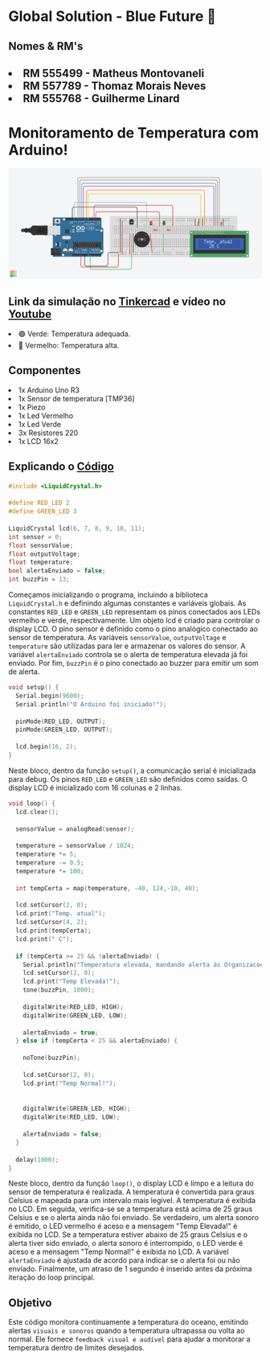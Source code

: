 # Global Solution - Blue Future 🌊

## Nomes & RM's

<h2>

<li>RM 555499 - Matheus Montovaneli</li>
<li>RM 557789 - Thomaz Morais Neves </li>
<li>RM 555768 - Guilherme Linard </li>

# Monitoramento de Temperatura com Arduino!

<img src="docs/img/png_readme.png">

<h2>Link da simulação no <strong><a href="https://www.tinkercad.com/things/3geKbB7ydkX-gs-blue-future-monitoramento-de-temp?sharecode=3_KM0jg6uO8vS7xDiWb8SzA6_7vfyC71Rq7_B752mqs">Tinkercad</a></strong> e vídeo no <a href="https://www.youtube.com/watch?v=C7mjLcTkaTc">Youtube</a></h2>


<li> 🟢 Verde: Temperatura adequada. </li>
<li> 🔴 Vermelho: Temperatura alta. </li>

## Componentes

<li>1x Arduino Uno R3</li>
<li>1x Sensor de temperatura [TMP36]</li> 
<li>1x Piezo</li>
<li>1x Led Vermelho</li>
<li>1x Led Verde</li>
<li>3x Resistores 220</li>
<li>1x LCD 16x2</li>


## Explicando o <a href="https://github.com/imneli/global-solutions/blob/global-edge/arduino.c">Código</a>

```C
#include <LiquidCrystal.h>

#define RED_LED 2
#define GREEN_LED 3

LiquidCrystal lcd(6, 7, 8, 9, 10, 11);
int sensor = 0;
float sensorValue;
float outputVoltage;
float temperature;
bool alertaEnviado = false;
int buzzPin = 13; 
```

Começamos inicializando o programa, incluindo a biblioteca `LiquidCrystal.h` e definindo algumas constantes e variáveis globais. As constantes `RED_LED` e `GREEN_LED` representam os pinos conectados aos LEDs vermelho e verde, respectivamente. Um objeto lcd é criado para controlar o display LCD. O pino sensor é definido como o pino analógico conectado ao sensor de temperatura. As variáveis `sensorValue`, `outputVoltage` e `temperature` são utilizadas para ler e armazenar os valores do sensor. A variável `alertaEnviado` controla se o alerta de temperatura elevada já foi enviado. Por fim, `buzzPin` é o pino conectado ao buzzer para emitir um som de alerta.

```c
void setup() {
  Serial.begin(9600);
  Serial.println("O Arduino foi iniciado!");

  pinMode(RED_LED, OUTPUT);
  pinMode(GREEN_LED, OUTPUT);

  lcd.begin(16, 2);
}
```

Neste bloco, dentro da função `setup()`, a comunicação serial é inicializada para debug. Os pinos `RED_LED` e `GREEN_LED` são definidos como saídas. O display LCD é inicializado com 16 colunas e 2 linhas.

```c
void loop() {
  lcd.clear();

  sensorValue = analogRead(sensor);

  temperature = sensorValue / 1024;    
  temperature *= 5;                    
  temperature -= 0.5;                  
  temperature *= 100;                  
  
  int tempCerta = map(temperature, -40, 124,-10, 40);

  lcd.setCursor(2, 0);
  lcd.print("Temp. atual");
  lcd.setCursor(4, 2);
  lcd.print(tempCerta);
  lcd.print(" C");

  if (tempCerta >= 25 && !alertaEnviado) {
    Serial.println("Temperatura elevada, mandando alerta às Organizacoes!");
    lcd.setCursor(2, 0);
    lcd.print("Temp Elevada!");
    tone(buzzPin, 1000); 

    digitalWrite(RED_LED, HIGH);
    digitalWrite(GREEN_LED, LOW);

    alertaEnviado = true; 
  } else if (tempCerta < 25 && alertaEnviado) {
    
    noTone(buzzPin); 
 
    lcd.setCursor(2, 0);
    lcd.print("Temp Normal!");
   

    digitalWrite(GREEN_LED, HIGH);
    digitalWrite(RED_LED, LOW); 
    
    alertaEnviado = false; 
  }

  delay(1000);
}
```

Neste bloco, dentro da função `loop()`, o display LCD é limpo e a leitura do sensor de temperatura é realizada. A temperatura é convertida para graus Celsius e mapeada para um intervalo mais legível. A temperatura é exibida no LCD. Em seguida, verifica-se se a temperatura está acima de 25 graus Celsius e se o alerta ainda não foi enviado. Se verdadeiro, um alerta sonoro é emitido, o LED vermelho é aceso e a mensagem "Temp Elevada!" é exibida no LCD. Se a temperatura estiver abaixo de 25 graus Celsius e o alerta tiver sido enviado, o alerta sonoro é interrompido, o LED verde é aceso e a mensagem "Temp Normal!" é exibida no LCD. A variável `alertaEnviado` é ajustada de acordo para indicar se o alerta foi ou não enviado. Finalmente, um atraso de 1 segundo é inserido antes da próxima iteração do loop principal.

## Objetivo

Este código monitora continuamente a temperatura do oceano, emitindo alertas `visuais e sonoros` quando a temperatura ultrapassa ou volta ao normal. Ele fornece `feedback visual e audível` para ajudar a monitorar a temperatura dentro de limites desejados.
